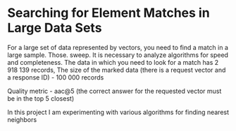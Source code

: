 # Searching for Element Matches in Large Data Sets
For a large set of data represented by vectors, you need to find a match in a large sample. Those. sweep. It is necessary to analyze algorithms for speed and completeness.
The data in which you need to look for a match has 2 918 139 records,
The size of the marked data (there is a request vector and a response ID) - 100 000 records

Quality metric - aac@5 (the correct answer for the requested vector must be in the top 5 closest)

In this project I am experimenting with various algorithms for finding nearest neighbors
